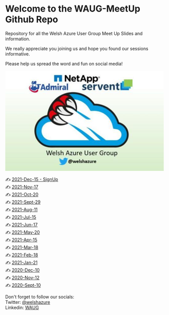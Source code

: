 # Welcome to the WAUG-MeetUp Github Repo

Repository for all the Welsh Azure User Group Meet Up Slides and information.

We really appreciate you joining us and hope you found our sessions informative.

Please help us spread the word and fun on social media!

![Logo](logo.PNG)

✍️ [2021-Dec-15 - SignUp](https://www.meetup.com/MSFT-Stack/events/280684872/) </br>
✍️ [2021-Nov-17](2021-Nov-17/README.md) </br>
✍️ [2021-Oct-20](2021-Oct-29/README.md) </br>
✍️ [2021-Sept-29](2021-Sept-29/README.md) </br>
✍️ [2021-Aug-11](2021-Aug-11/README.md) </br>
✍️ [2021-Jul-15](2021-Jul-15/README.md) </br>
✍️ [2021-Jun-17](2021-Jun-17/README.md) </br>
✍️ [2021-May-20](2021-May-20/README.md)</br>
✍️ [2021-Apr-15](2021-Apr-15/README.md)</br>
✍️ [2021-Mar-18](2021-Mar-18/README.md)</br>
✍️ [2021-Feb-18](2021-Feb-18/README.md)</br>
✍️ [2021-Jan-21](2021-Jan-21/README.md)</br>
✍️ [2020-Dec-10](2020-Dec-10/README.md)</br>
✍️ [2020-Nov-12](2020-Nov-12/README.md)</br>
✍️ [2020-Sept-10](2020-Sept-10/README.md) </br>

Don't forget to follow our socials: </br>
Twitter: [@welshazure](http://www.twitter.com/welshazure) </br>
Linkedin: [WAUG](https://www.linkedin.com/groups/13866357/)